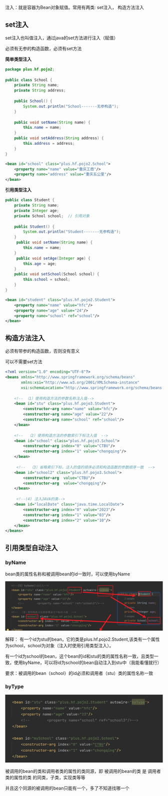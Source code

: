 注入：就是容器为Bean对象赋值。常用有两类: set注入， 构造方法注入

## set注入

set注入也叫值注入，通过java的set方法进行注入（赋值）

必须有无参的构造函数，必须有set方法

**简单类型注入**

```java
package plus.hf.pojo2;

public class School {
    private String name;
    private String address;

    public School() {
        System.out.println("School-------无参构造");
    }

    public void setName(String name) {
        this.name = name;
    }
    public void setAddress(String address) {
        this.address = address;
    }
}

```

```xml
<bean id="school" class="plus.hf.pojo2.School">
    <property name="name" value="重庆工商"/>
    <property name="address" value="重庆五公里"/>
</bean>
```

**引用类型注入**

```java
public class Student {
    private String name;
    private Integer age;
    private School school;  // 引用对象

    public Student() {
        System.out.println("Student-------无参构造");
    }
     public void setName(String name) {
        this.name = name;
    }
     public void setAge(Integer age) {
        this.age = age;
    }
 	public void setSchool(School school) {
        this.school = school;
    }
}
```

```xml
<bean id="student" class="plus.hf.pojo2.Student">
    <property name="name" value="hfc"/>
    <property name="age" value="24"/>
    <property name="school" ref="school"/>
</bean>
```

## 构造方法注入

必须有带参的构造函数，否则没有意义

可以不需要set方法

```xml
<?xml version="1.0" encoding="UTF-8"?>
<beans xmlns="http://www.springframework.org/schema/beans"
       xmlns:xsi="http://www.w3.org/2001/XMLSchema-instance"
       xsi:schemaLocation="http://www.springframework.org/schema/beans http://www.springframework.org/schema/beans/spring-beans.xsd">

    <!-- （1）使用构造方法的参数名称注入值-->
    <bean id="stu" class="plus.hf.pojo3.Student">
        <constructor-arg name="name" value="hfc"/>
        <constructor-arg name="age" value="22"/>
        <constructor-arg name="school" ref="school"/>
    </bean>

    <!--  （2）使用构造方法的参数索引下标注入值  -->
    <bean id="school" class="plus.hf.pojo3.School">
        <constructor-arg index="0" value="CTBU"/>
        <constructor-arg index="1" value="chongqing"/>
    </bean>
    
     <!--  （3）省略索引下标，注入的值的顺序必须和构造函数的参数顺序一致  -->
    <bean id="school2" class="plus.hf.pojo3.School">
        <constructor-arg  value="CTBU"/>
        <constructor-arg  value="chongqing"/>
    </bean>
    
     <!--(4) 注入JAVA的类-->
    <bean id="localDate" class="java.time.LocalDate">
        <constructor-arg index="0" value="2023"/>
        <constructor-arg index="1" value="03"/>
        <constructor-arg index="2" value="10"/>
    </bean>
</beans>
```

## 引用类型自动注入

### byName

bean类的属性名称和被调用bean的id一致时，可以使用byName

![image-20230328173240737](2%E6%B3%A8%E5%85%A5.assets/image-20230328173240737.png)

解释： 有一个id为stu的bean，它的类是plus.hf.pojo2.Student,该类有一个属性为school，school为对象（注入时使用引用类型注入）。

有一个id为school的bean，这个bean的id和stu的类的属性名称一致，且类型一致，使用byName，可以将id为school的bean自动注入到stu中（我能看懂就行）

要求：被调用的bean（school）的id必须和调用者（stu）类的属性名称一致

### byType

![image-20230328175139425](2%E6%B3%A8%E5%85%A5.assets/image-20230328175139425.png)

被调用的bean的类和调用者类的属性的类同源，即 被调用的bean的类 是 调用者类的属性的类 的同类，子类，实现类等等

并且这个同源的被调用的bean只能有一个，多了不知道找哪一个
